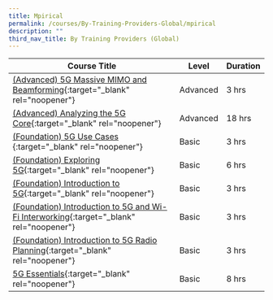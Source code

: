 ```yaml
---
title: Mpirical
permalink: /courses/By-Training-Providers-Global/mpirical
description: ""
third_nav_title: By Training Providers (Global)
---
```

|Course Title  | Level | Duration |
| - | - | - | 
|[(Advanced) 5G Massive MIMO and Beamforming](https://www.mpirical.com/courses/5g-massive-mimo-and-beamforming){:target="_blank" rel="noopener"} |Advanced|3 hrs |
|[(Advanced) Analyzing the 5G Core](https://www.mpirical.com/courses/analyzing-the-5g-core){:target="_blank" rel="noopener"} |Advanced|18 hrs |
|[(Foundation) 5G Use Cases ](https://www.mpirical.com/courses/5g-use-cases){:target="_blank" rel="noopener"} |Basic|3 hrs |
|[(Foundation) Exploring 5G](https://www.mpirical.com/courses/exploring-5g){:target="_blank" rel="noopener"} |Basic|6 hrs |
|[(Foundation) Introduction to 5G](https://www.mpirical.com/courses/introduction-to-5g){:target="_blank" rel="noopener"} |Basic|3 hrs |
|[(Foundation) Introduction to 5G and Wi-Fi Interworking](https://www.mpirical.com/courses/introduction-to-5g-and-wi-fi-interworking){:target="_blank" rel="noopener"} |Basic|3 hrs |
|[(Foundation) Introduction to 5G Radio Planning](https://www.mpirical.com/courses/introduction-to-5g-radio-planning){:target="_blank" rel="noopener"} |Basic|3 hrs |
|[5G Essentials](https://alta3.com/overview-5g){:target="_blank" rel="noopener"} |Basic|8 hrs |